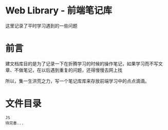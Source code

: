 # Web Library - 前端笔记库
这里记录了平时学习遇到的一些问题

# 前言
建文档库目的是为了记录一下在折腾学习的时候的操作笔记，如果学习而不写文章、不做笔记，在以后遇到重复的问题，还得慢慢去网上找

所以，集一生洪荒之力，写一个笔记库库来存放前端学习中的点点滴滴。

# 文件目录
    JS
    待完善...
